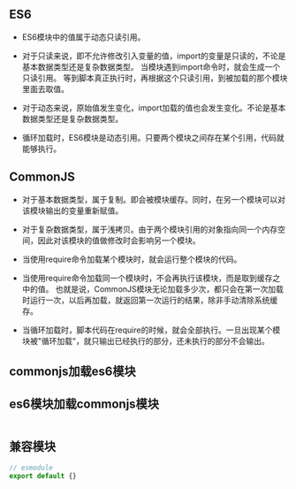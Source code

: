 ## ES6
- ES6模块中的值属于动态只读引用。

- 对于只读来说，即不允许修改引入变量的值，import的变量是只读的，不论是基本数据类型还是复杂数据类型。
当模块遇到import命令时，就会生成一个只读引用。
等到脚本真正执行时，再根据这个只读引用，到被加载的那个模块里面去取值。

- 对于动态来说，原始值发生变化，import加载的值也会发生变化。不论是基本数据类型还是复杂数据类型。

- 循环加载时，ES6模块是动态引用。只要两个模块之间存在某个引用，代码就能够执行。

## CommonJS
- 对于基本数据类型，属于复制。即会被模块缓存。同时，在另一个模块可以对该模块输出的变量重新赋值。

- 对于复杂数据类型，属于浅拷贝。由于两个模块引用的对象指向同一个内存空间，因此对该模块的值做修改时会影响另一个模块。

- 当使用require命令加载某个模块时，就会运行整个模块的代码。

- 当使用require命令加载同一个模块时，不会再执行该模块，而是取到缓存之中的值。
也就是说，CommonJS模块无论加载多少次，都只会在第一次加载时运行一次，以后再加载，就返回第一次运行的结果，除非手动清除系统缓存。

- 当循环加载时，脚本代码在require的时候，就会全部执行。一旦出现某个模块被"循环加载"，就只输出已经执行的部分，还未执行的部分不会输出。


## commonjs加载es6模块


## es6模块加载commonjs模块

```javascript

```

## 兼容模块

```javascript
// esmodule
export default {}

```
